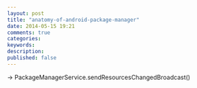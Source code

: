 ```yaml
---
layout: post
title: "anatomy-of-android-package-manager"
date: 2014-05-15 19:21
comments: true
categories: 
keywords: 
description: 
published: false
---
```



-> PackageManagerService.sendResourcesChangedBroadcast()